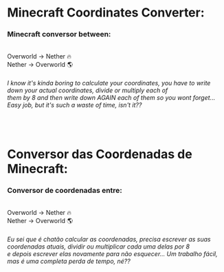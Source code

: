 <html>

<h1>Minecraft Coordinates Converter: </h1>
<h3>Minecraft conversor between:</h3></br>Overworld -> Nether 🔥 </br> Nether -> Overworld 🌎</h4>
<h6>I know it's kinda boring to calculate your coordinates, you have to write down your actual coordinates, divide or multiply each of </br> them by 8 and then write down
AGAIN each of them so you wont forget... Easy job, but it's such a waste of time, isn't it??  </h6>

</br>

<h1>Conversor das Coordenadas de Minecraft: </h1>
<h3>Conversor de coordenadas entre:</h3></br> Overworld -> Nether 🔥 </br> Nether -> Overworld 🌎</h3>
<h6>Eu sei que é chatão calcular as coordenadas, precisa escrever as suas coordenadas atuais, dividir ou multiplicar cada uma delas por 8</br> e depois escrever elas
novamente para não esquecer... Um trabalho fácil, mas é uma completa perda de tempo, né??</h6>
  
</html>
